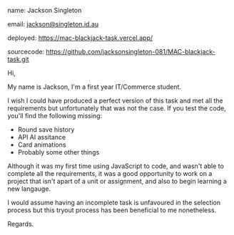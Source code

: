 name: Jackson Singleton

email: jackson@singleton.id.au

deployed: https://mac-blackjack-task.vercel.app/

sourcecode: https://github.com/jacksonsingleton-081/MAC-blackjack-task.git

Hi,

My name is Jackson, I'm a first year IT/Commerce student.

I wish I could have produced a perfect version of this task and met all the requirements but unfortunately that was not the case.
If you test the code, you'll find the following missing:

- Round save history
- API AI assitance
- Card animations
- Probably some other things

Although it was my first time using JavaScript to code, and wasn't able to complete all the requirements, it was a good opportunity to work on a project that isn't apart of a unit or assignment, and also to begin learning a new langauge.

I would assume having an incomplete task is unfavoured in the selection process but this tryout process has been beneficial to me nonetheless.

Regards.
